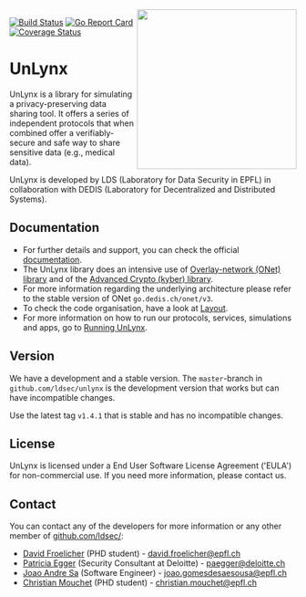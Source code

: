<img align="right" src="https://github.com/ldsec/unlynx/blob/master/logo_unlynx_x3.png" width="280">

[![Build Status](https://travis-ci.com/ldsec/unlynx.svg?branch=master)](https://travis-ci.com/ldsec/unlynx) [![Go Report Card](https://goreportcard.com/badge/github.com/ldsec/unlynx)](https://goreportcard.com/report/github.com/ldsec/unlynx) [![Coverage Status](https://coveralls.io/repos/github/ldsec/unlynx/badge.svg?branch=master)](https://coveralls.io/github/ldsec/unlynx?branch=master)
# UnLynx 
UnLynx is a library for simulating a privacy-preserving data sharing tool. It offers a series of independent protocols that when combined offer a verifiably-secure and safe way to share sensitive data (e.g., medical data).  

UnLynx is developed by LDS (Laboratory for Data Security in EPFL) in collaboration with DEDIS (Laboratory for Decentralized and Distributed Systems).  

## Documentation

* For further details and support, you can check the official [documentation](https://ldsec.gitbook.io/unlynx/).
* The UnLynx library does an intensive use of [Overlay-network (ONet) library](https://github.com/dedis/onet) and of the [Advanced Crypto (kyber) library](https://github.com/dedis/kyber).
* For more information regarding the underlying architecture please refer to the stable version of ONet `go.dedis.ch/onet/v3`.
* To check the code organisation, have a look at [Layout](https://app.gitbook.com/@ldsec/s/unlynx/layout).
* For more information on how to run our protocols, services, simulations and apps, go to [Running UnLynx](https://app.gitbook.com/@ldsec/s/unlynx/running-unlynx).

## Version

We have a development and a stable version. The `master`-branch in `github.com/ldsec/unlynx` is the development version that works but can have incompatible changes.

Use the latest tag `v1.4.1` that is stable and has no incompatible changes.

## License

UnLynx is licensed under a End User Software License Agreement ('EULA') for non-commercial use. If you need more information, please contact us.

## Contact
You can contact any of the developers for more information or any other member of [github.com/ldsec/](https://search.epfl.ch/?filter=unit&q=github.com/ldsec/):

* [David Froelicher](https://github.com/froelich) (PHD student) - david.froelicher@epfl.ch
* [Patricia Egger](https://github.com/pegger) (Security Consultant at Deloitte) - paegger@deloitte.ch
* [Joao Andre Sa](https://github.com/JoaoAndreSa) (Software Engineer) - joao.gomesdesaesousa@epfl.ch
* [Christian Mouchet](https://github.com/ChristianMct) (PHD student) - christian.mouchet@epfl.ch
